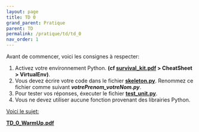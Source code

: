 ```yaml
---
layout: page
title: TD 0
grand_parent: Pratique
parent: TD
permalink: /pratique/td/td_0
nav_order: 1
---
```


<link rel="shortcut icon" href="https://new-leaves.github.io/img/favicon/favicon.ico">

Avant de commencer, voici les consignes à respecter:

 
1. Activez votre environnement Python. <b>(cf <a href="/docs/survival_kit.pdf" target="_blank"> survival_kit.pdf</a> > CheatSheet > VirtualEnv)</b>.
2. Vous devez écrire votre code dans le fichier <a href="/docs/td_0/skeleton.py"> <b>skeleton.py</b></a>. Renommez ce fichier comme suivant <b>  <i>votrePrenom_votreNom.py</i></b>.
3. Pour tester vos réponses, éxecuter le fichier <a href="/docs/td_0/test_unit.py"> <b>test_unit.py</b></a>.
4. Vous ne devez utiliser aucune fonction provenant des librairies Python.

<u>Voici le sujet: </u>

<a href="/docs/td_0/TD-0-warmUp.pdf" target="_blank"> <b>TD_0_WarmUp.pdf</b></a>
